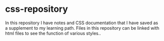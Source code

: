# css-repository
In this repository I have notes and CSS documentation that I have saved as a supplement to my learning path.
Files in this repository can be linked with html files to see the function of various styles..
